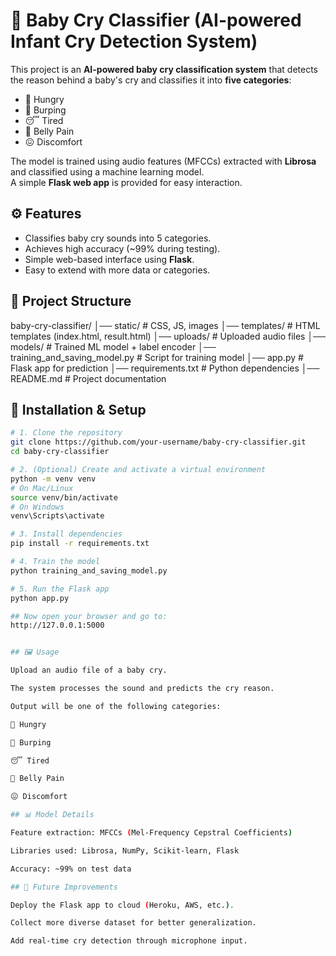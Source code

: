# 👶 Baby Cry Classifier (AI-powered Infant Cry Detection System)

This project is an **AI-powered baby cry classification system** that detects the reason behind a baby's cry and classifies it into **five categories**:

- 🍼 Hungry  
- 💨 Burping  
- 😴 Tired  
- 🤰 Belly Pain  
- 😖 Discomfort  

The model is trained using audio features (MFCCs) extracted with **Librosa** and classified using a machine learning model.  
A simple **Flask web app** is provided for easy interaction.

## ⚙️ Features
- Classifies baby cry sounds into 5 categories.  
- Achieves high accuracy (~99% during testing).  
- Simple web-based interface using **Flask**.  
- Easy to extend with more data or categories.  

## 📂 Project Structure
baby-cry-classifier/
│── static/ # CSS, JS, images
│── templates/ # HTML templates (index.html, result.html)
│── uploads/ # Uploaded audio files
│── models/ # Trained ML model + label encoder
│── training_and_saving_model.py # Script for training model
│── app.py # Flask app for prediction
│── requirements.txt # Python dependencies
│── README.md # Project documentation


## 🔧 Installation & Setup

```bash
# 1. Clone the repository
git clone https://github.com/your-username/baby-cry-classifier.git
cd baby-cry-classifier

# 2. (Optional) Create and activate a virtual environment
python -m venv venv
# On Mac/Linux
source venv/bin/activate
# On Windows
venv\Scripts\activate

# 3. Install dependencies
pip install -r requirements.txt

# 4. Train the model
python training_and_saving_model.py

# 5. Run the Flask app
python app.py

## Now open your browser and go to:
http://127.0.0.1:5000


## 🖼️ Usage

Upload an audio file of a baby cry.

The system processes the sound and predicts the cry reason.

Output will be one of the following categories:

🍼 Hungry

💨 Burping

😴 Tired

🤰 Belly Pain

😖 Discomfort

## 📊 Model Details

Feature extraction: MFCCs (Mel-Frequency Cepstral Coefficients)

Libraries used: Librosa, NumPy, Scikit-learn, Flask

Accuracy: ~99% on test data

## 🚀 Future Improvements

Deploy the Flask app to cloud (Heroku, AWS, etc.).

Collect more diverse dataset for better generalization.

Add real-time cry detection through microphone input.
